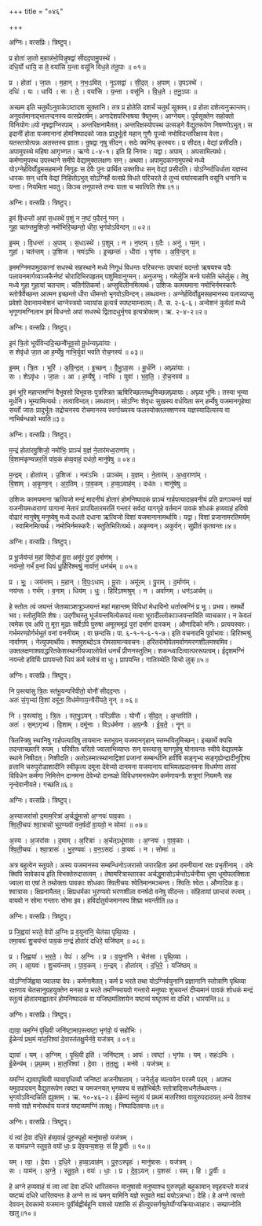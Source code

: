 +++
title = "०४६"

+++


अग्निः। वत्सप्रिः। त्रिष्टुप्।

प्र होता॑ जा॒तो म॒हान्न॑भो॒विन्नृ॒षद्वा॑ सीदद॒पामु॒पस्थे॑ ।  
दधि॒र्यो धायि॒ स ते॒ वयां॑सि य॒न्ता वसू॑नि विध॒ते त॑नू॒पाः ॥ ०१॥

प्र । होता॑ । जा॒तः । म॒हान् । न॒भः॒ऽवित् । नृ॒ऽसद्वा॑ । सी॒द॒त् । अ॒पाम् । उ॒पऽस्थे॑ ।  
दधिः॑ । यः । धायि॑ । सः । ते॒ । वयां॑सि । य॒न्ता । वसू॑नि । वि॒ध॒ते । त॒नू॒ऽपाः ॥

अच्छम इति चतुर्थेऽनुवाकेऽष्टादश सूक्तानि। तत्र प्र होतेति दशर्चं चतुर्थं सूक्तम्। प्र होता दशेत्यनुक्रान्तम्। अनुवर्तमानाद्भालन्दनस्य वत्सप्रेरार्षम्। अनादेशपरिभाषया त्रैष्तुभम्। आग्नेयम्। पूर्वसूक्तेन सहोक्तो विनियोगः॥यो नृषद्वाग्निरपाम् । अन्तरिक्षनामैतत्। अन्तरिक्षस्योपस्थ उत्सङ्गे वैद्युतरूपेण निषण्णोऽभुत्। स इदानीं होता यजमानानां होमनिष्पादको जातः प्रादुर्भूतो महान् गुणैः पूज्यो नभोविदन्तरिक्षस्य वेत्ता। यतस्तत्रोत्पन्नः अतस्तस्य ज्ञाता। न्रुषद्वा नृषु सीदन्। सदेः क्वनिप् कृत्स्वरः। प्र सीदत्। वेद्यां प्रसीदति। अपामुपस्थे महिषा आगृभ्णत। ऋग्वे ८-४-१। इति हि निगमः। यद्वा। अपाम् । अपसामित्यर्थः। कर्मणामुपस्थ उपस्थाने समीपे वेद्यामुक्तलक्षणः सन्। अथवा। अपामुदकानामुपस्थे मध्ये योऽग्नेर्हविर्वोढुमसहमानो निगूढः स देवैः पुनः प्रार्थित उक्तविधः सन् वेद्यां प्रसीदति। योऽग्निर्दधिर्धाता यज्ञस्य धारकः सन् धायि वेद्यां निहितोऽभुत् सोऽग्निर्हे वत्सप्रे विधते परिचरते ते तुभ्यं वयांस्यन्नानि वसूनि धनानि च यन्ता। नियमिता भवतु। किञ्च तनूपास्ते तन्वः पाता च भवत्विति शेषः॥१॥

अग्निः। वत्सप्रिः। त्रिष्टुप्।

इ॒मं वि॒धन्तो॑ अ॒पां स॒धस्थे॑ प॒शुं न न॒ष्टं प॒दैरनु॑ ग्मन् ।  
गुहा॒ चत॑न्तमु॒शिजो॒ नमो॑भिरि॒च्छन्तो॒ धीरा॒ भृग॑वोऽविन्दन् ॥ ०२॥

इ॒मम् । वि॒धन्तः॑ । अ॒पाम् । स॒धऽस्थे॑ । प॒शुम् । न । न॒ष्टम् । प॒दैः । अनु॑ । ग्म॒न् ।  
गुहा॑ । चत॑न्तम् । उ॒शिजः॑ । नमः॑ऽभिः । इ॒च्छन्तः॑ । धीराः॑ । भृग॑वः । अ॒वि॒न्द॒न् ॥

इममग्निमपामुदकानां सधस्थे सहस्थाने मध्ये निगूधं विधन्तः परिचरन्तः उपचारं वदन्तो ऋषयश्च पदैः पलायनमार्गव्यञ्जकैर्नष्टं चोरादिभिरपहृतम् पशुमिवानुग्मन्। अनुजग्मुः। गमेर्लुजि मन्त्रे घसेति च्लेर्लुक्। तेषु मध्ये गुहा गुहायां चतन्तम्। चतिर्गतिकर्मा। अप्सुविलीनमित्यर्थः। उशिजः कामयमाना नमोभिर्नमस्कारैः स्तोत्रैर्वेच्छन्त आत्मन इच्छन्तो धीरा धीमन्तो भृगवोऽविन्दन्। लब्धवन्तः। अग्नेर्हविर्वोढुमसहमानस्य पलाय्याप्सु प्रवेशो देवानामन्वेशनं चाग्नेस्त्रयो ज्यायांस इत्यर्त्र स्पष्टमाम्नातम्। तै. स. २-६-६। अन्वेशनं कुर्वतां मध्ये भृगूणामग्निलाभ इमं विधन्तो अपां सधस्थे द्वितादधुर्भृगव इत्यत्रोक्तम्। ऋ. २-४-२॥२॥

अग्निः। वत्सप्रिः। त्रिष्टुप्।

इ॒मं त्रि॒तो भूर्य॑विन्ददि॒च्छन्वै॑भूव॒सो मू॒र्धन्यघ्न्या॑याः ।  
स शेवृ॑धो जा॒त आ ह॒र्म्येषु॒ नाभि॒र्युवा॑ भवति रोच॒नस्य॑ ॥ ०३॥

इ॒मम् । त्रि॒तः । भूरि॑ । अ॒वि॒न्द॒त् । इ॒च्छन् । वै॒भु॒ऽव॒सः । मू॒र्धनि॑ । अघ्न्या॑याः ।  
सः । शेऽवृ॑धः । जा॒तः । आ । ह॒र्म्येषु॑ । नाभिः॑ । युवा॑ । भ॒व॒ति॒ । रो॒च॒नस्य॑ ॥

इमं भूरि महान्तमग्निं वैभूवसो विभूवसः पुत्रस्त्रित ऋषिरिच्छल्लब्धुमिच्छन्नघ्न्यायाः। अघ्न्या भूमिः। तस्या भूम्या मूर्धनि। भूम्यामित्यर्थः। तत्वाविन्दत्। लब्धवान्। सोऽग्निः शेवृधः सुखस्य वर्धयिता सन् हर्म्येषु यजमानगृहेष्वा सर्व्तो जातः प्रादुर्भूतः तद्रोचनस्य रोचमानस्य स्वर्गाख्यस्य फलस्योक्तलक्शणस्य यज्ञस्यादित्यस्य वा नाभिर्बन्धको भवति॥३॥

अग्निः। वत्सप्रिः। त्रिष्टुप्।

म॒न्द्रं होता॑रमु॒शिजो॒ नमो॑भिः॒ प्राञ्चं॑ य॒ज्ञं ने॒तार॑मध्व॒राणा॑म् ।  
वि॒शाम॑कृण्वन्नर॒तिं पा॑व॒कं ह॑व्य॒वाहं॒ दध॑तो॒ मानु॑षेषु ॥ ०४॥

म॒न्द्रम् । होता॑रम् । उ॒शिजः॑ । नमः॑ऽभिः । प्राञ्च॑म् । य॒ज्ञम् । ने॒तार॑म् । अ॒ध्व॒राणा॑म् ।  
वि॒शाम् । अ॒कृ॒ण्व॒न् । अ॒र॒तिम् । पा॒व॒कम् । ह॒व्य॒ऽवाह॑म् । दध॑तः । मानु॑षेषु ॥

उशिजः कामयमाना ऋत्विजो मन्द्रं मादनीयं होतारं होमनिष्पादकं प्राञ्चं गार्हपत्यादाहवनीयं प्रति प्रागञ्चन्तं यज्ञं यजनीयमध्वराणां यागानां नेतारं प्रापयितारमरतिं गन्तारं सर्वदा यागगृहे वर्तमानं पावकं शोधकं हव्यवाहं हविषो वोढारं मानुषेषु मनुष्येषु मध्ये दधतो दधाना ऋत्विजो विशां यजमानानामर्थायि। यद्वा। विशां प्रजानामरतिमर्यम् । स्वामिनमित्यर्थः। नमोभिर्नमस्करैः। स्तुतिभिरित्यर्थः। अकृण्वन्। अकुर्वन्। सुप्रीतं कृतवन्तः॥४॥

अग्निः। वत्सप्रिः। त्रिष्टुप्।

प्र भू॒र्जय॑न्तं म॒हां वि॑पो॒धां मू॒रा अमू॑रं पु॒रां द॒र्माण॑म् ।  
नय॑न्तो॒ गर्भं॑ व॒नां धियं॑ धु॒र्हिरि॑श्मश्रुं॒ नार्वा॑णं॒ धन॑र्चम् ॥ ०५॥

प्र । भूः॒ । जय॑न्तम् । म॒हान् । वि॒पः॒ऽधाम् । मू॒राः । अमू॑रम् । पु॒राम् । द॒र्माण॑म् ।  
नय॑न्तः । गर्भ॑म् । व॒नाम् । धिय॑म् । धुः॒ । हिरि॑ऽश्मश्रुम् । न । अर्वा॑णम् । धन॑ऽअर्चम् ॥

हे स्तोतः त्वं जयन्तं जेतव्याञ्शत्रूञ्जयन्तं महां महान्तम् विपिधां मेधाविनो धर्तारमग्निं प्र भूः। प्रभव। समर्थो भव। स्तोतुमिति शेषः। उद्गीथस्तु भूर्जयन्तमित्येकपदं मत्वा भूरादील्लोकाञ्जयन्तमिति व्याचकार। न केवलं त्वमेक एव अपि तु मूरा मूढाः सर्वेऽपि पुरुषा अमूरममूढं पुरां दर्माणं दारकम् । औणादिको मनिः। प्रत्ययस्वरः। गर्भमरण्य़ोर्गर्भभूतं वनां वननीयम् । वा छन्दसि। पा. ६-१-१-६-१-७। इति वचनादमि पूर्वाभावः। हिरिश्मश्रुं नार्वाणम् । नेत्युपमार्थीयः। श्मश्रुशब्दोऽत्र रोमसामान्यवचनः। हरितरोमोपेतमर्वाणमरणशीलमश्वमिव। उक्तलक्षणाश्ववद्धरितकेशस्थानीयज्वालोपेतं धनर्चं प्रीणनस्तुतिम्। शकन्ध्वादित्वात्पररूपत्वम्। ईदृशमग्निं नयन्तो हविर्भिः प्रापयन्तो धियं कर्म स्तोत्रं वा धुः। प्रापयन्ति। गातिस्थेति सिचो लुक्॥५॥

अग्निः। वत्सप्रिः। त्रिष्टुप्।

नि प॒स्त्या॑सु त्रि॒तः स्त॑भू॒यन्परि॑वीतो॒ योनौ॑ सीदद॒न्तः ।  
अतः॑ सं॒गृभ्या॑ वि॒शां दमू॑ना॒ विध॑र्मणाय॒न्त्रैरी॑यते॒ नॄन् ॥ ०६॥

नि । प॒स्त्या॑सु । त्रि॒तः । स्त॒भु॒ऽयन् । परि॑ऽवीतः । योनौ॑ । सी॒द॒त् । अ॒न्तरिति॑ ।  
अतः॑ । स॒म्ऽगृभ्य॑ । वि॒शाम् । दमू॑नाः । विऽध॑र्मणा । अ॒य॒न्त्रैः । ई॒य॒ते॒ । नॄन् ॥

त्रितस्त्रिषु स्थानिषु गार्हपत्यादिषु तायमानः स्तभूयन् यजमानगृहान् स्तम्भयितुमिच्छन्। इच्छार्थे क्यचि तदन्ताच्छतरि रूपम् । परिवीतः परितो ज्वालाभिव्याप्तः सन् पस्त्यासु यागगृहेषु योनावन्तः स्वीये वेद्यात्मके स्थाने निषीदत्। निशीदति। अतोऽस्मात्स्थानाद्विशां प्रजानां सम्बन्धीनि हवींषि सङ्गृभ्य सङ्गृह्येन्द्रादीनुद्दिश्य व्रत्तानि चरुपुरोडाशादीनि स्वीकृत्य दमूना देवेभ्यो दानमना यजमानाय वाभिमतप्रदानमना विधर्मणा तासां विविधेन कर्मणा निमित्तेन दानमना देवेभ्यो दानपक्षे विविधगमनरूपेण कर्मणायन्त्रैः शत्रूणां नियमनैः सह नृन्देवानीयते। गच्छति॥६॥

अग्निः। वत्सप्रिः। त्रिष्टुप्।

अ॒स्याजरा॑सो द॒माम॒रित्रा॑ अ॒र्चद्धू॑मासो अ॒ग्नयः॑ पाव॒काः ।  
श्वि॒ती॒चयः॑ श्वा॒त्रासो॑ भुर॒ण्यवो॑ वन॒र्षदो॑ वा॒यवो॒ न सोमाः॑ ॥ ०७॥

अ॒स्य । अ॒जरा॑सः । द॒माम् । अ॒रित्राः॑ । अ॒र्चत्ऽधू॑मासः । अ॒ग्नयः॑ । पा॒व॒काः ।  
श्वि॒ती॒चयः॑ । श्वा॒त्रासः॑ । भु॒र॒ण्यवः॑ । व॒न॒ऽसदः॑ । वा॒यवः॑ । न । सोमाः॑ ॥

अत्र बहुत्वेन स्तूयते। अस्य यजमानस्य सम्बन्धिनोऽजरासो जरारहिता डमां दमनीयानां रक्षः प्रभृतीनाम् । दमेः क्विपि सावेकाच इति विभक्तेरुदात्तत्वम् । तेषामरित्रास्तारका अर्चद्धूमासोऽर्चन्तोऽर्चनीया धूमा धूमोपलक्शिता ज्वाला वा एषां ते तथोक्ताः पावकाः शोधकाः श्वितीचयः श्वेतिमानमञ्चन्तः। श्वितिः श्वेतः। औणादिक इः। श्वात्रासः। क्षिप्रनामैतत्। क्षिप्रधर्मका भुरण्यवो भरणशीला वनर्षदो वनेषु सीदन्तः। संहितायां छान्दसं रुत्वम् । वायवो न सोमा गन्तारः सोमा इव। हविर्दातुर्यजमानस्य शिघ्रा भवन्तीति॥७॥

अग्निः। वत्सप्रिः। त्रिष्टुप्।

प्र जि॒ह्वया॑ भरते॒ वेपो॑ अ॒ग्निः प्र व॒युना॑नि॒ चेत॑सा पृथि॒व्याः ।  
तमा॒यवः॑ शु॒चय॑न्तं पाव॒कं म॒न्द्रं होता॑रं दधिरे॒ यजि॑ष्ठम् ॥ ०८॥

प्र । जि॒ह्वया॑ । भ॒र॒ते॒ । वेपः॑ । अ॒ग्निः । प्र । व॒युना॑नि । चेत॑सा । पृ॒थि॒व्याः ।  
तम् । आ॒यवः॑ । शु॒चय॑न्तम् । पा॒व॒कम् । म॒न्द्रम् । होता॑रम् । द॒धि॒रे॒ । यजि॑ष्ठम् ॥

योऽग्निर्जिह्वया ज्वालया वेपः। कर्मनामैतत्। कर्म प्र भरते तथा योऽग्निर्वयुनानि प्रज्ञानानि स्तोत्राणि पृथिव्या रक्षणाय चेतसानुग्रहयुक्तेन मनसा प्र भरते तमग्निमायवो गन्तारो मनुष्याः शुचयन्तं दीप्यमानं पावकं शोधकं मन्द्रं स्तुत्यं होतारमाह्वातारं होमनिष्पादकं वा यजिष्ठमतिशयेन यष्टव्यं यष्टृतमं वा दधिरे। धारयन्ति॥८॥

अग्निः। वत्सप्रिः। त्रिष्टुप्।

द्यावा॒ यम॒ग्निं पृ॑थि॒वी जनि॑ष्टा॒माप॒स्त्वष्टा॒ भृग॑वो॒ यं सहो॑भिः ।  
ई॒ळेन्यं॑ प्रथ॒मं मा॑त॒रिश्वा॑ दे॒वास्त॑तक्षु॒र्मन॑वे॒ यज॑त्रम् ॥ ०९॥

द्यावा॑ । यम् । अ॒ग्निम् । पृ॒थि॒वी इति॑ । जनि॑ष्टाम् । आपः॑ । त्वष्टा॑ । भृग॑वः । यम् । सहः॑ऽभिः ।  
ई॒ळेन्य॑म् । प्र॒थ॒मम् । मा॒त॒रिश्वा॑ । दे॒वाः । त॒त॒क्षुः॒ । मन॑वे । यज॑त्रम् ॥

यमग्निं द्यावापृथिवी व्यावापृधिव्यौ जनिष्टां अजनीषाताम् । जनेर्लुङ् व्यत्ययेन परस्मै पदम् । अपश्च यमुदपादयन् वैद्युतरूपेण त्वष्टा च यमजनयत् भृगवश्च यं सहोभिर्बलैः स्तोत्रादिसाधनैर्लब्धवन्तः। भृगवोऽविन्दन्निति ह्युक्तम् । ऋ. १०-४६-२। ईळेन्यं स्तुत्यं यं प्रथमं मातरिश्वा वायुरुपदादयत् अन्ये देवाश्च मनवे राज्ञे मनोरर्थाय यजत्रं यष्टव्यमग्निं ततक्षुः। निष्पादितवन्तः॥९॥

अग्निः। वत्सप्रिः। त्रिष्टुप्।

यं त्वा॑ दे॒वा द॑धि॒रे ह॑व्य॒वाहं॑ पुरु॒स्पृहो॒ मानु॑षासो॒ यज॑त्रम् ।  
स याम॑न्नग्ने स्तुव॒ते वयो॑ धाः॒ प्र दे॑व॒यन्य॒शसः॒ सं हि पू॒र्वीः ॥ १०॥

यम् । त्वा॒ । दे॒वाः । द॒धि॒रे । ह॒व्य॒ऽवाह॑म् । पु॒रु॒ऽस्पृहः॑ । मानु॑षासः । यज॑त्रम् ।  
सः । याम॑न् । अ॒ग्ने॒ । स्तु॒व॒ते । वयः॑ । धाः॒ । प्र । दे॒व॒ऽयन् । य॒शसः॑ । सम् । हि । पू॒र्वीः ॥

हे अग्ने हव्यवाहं यं त्वा त्वां देवा दधिरे धारितवन्तः मानुषासो मनुष्याश्च पुरुस्पृहो बहुकामान् स्पृहयन्तो यजत्रं यष्टव्यं दधिरे धारितवन्तः हे अग्ने स त्वं यमन् यामिनि यज्ञे स्तुवते मह्यं वयोऽन्नन्धा। देहि। हे अग्ने त्वत्त्तो देवयन् देवकामो यजमानः पूर्वीर्बह्वीर्बहूनि यशसो यशांसि सं हीत्युपसर्गश्रुतेर्योग्यक्रियाध्याहारः। सम्प्राप्नोति खलु॥१०॥